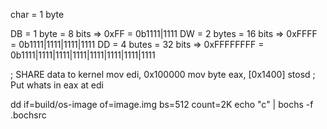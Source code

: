 char = 1 byte

DB = 1 byte = 8 bits => 0xFF = 0b1111|1111
DW = 2 bytes = 16 bits => 0xFFFF = 0b1111|1111|1111|1111
DD = 4 butes = 32 bits => 0xFFFFFFFF = 0b1111|1111|1111|1111|1111|1111|1111|1111

; SHARE data to kernel
mov edi, 0x100000
mov byte eax, [0x1400]
stosd   ; Put whats in eax at edi

dd if=build/os-image of=image.img bs=512 count=2K
echo "c" | bochs -f .bochsrc